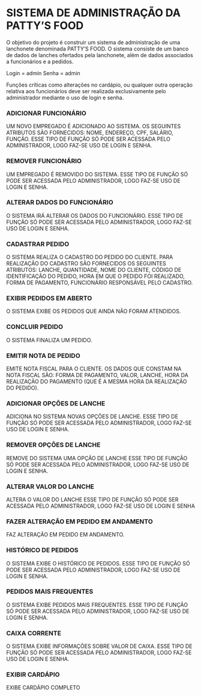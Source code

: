 # SISTEMA DE ADMINISTRAÇÃO DA PATTY’S FOOD
O objetivo do projeto é construir um sistema de administração de uma lanchonete denominada PATTY’S FOOD. O sistema consiste de um banco de dados de lanches ofertados pela lanchonete, além de dados associados a funcionários e a pedidos.

Login = admin
Senha = admin

Funções críticas como alterações no cardápio, ou qualquer outra operação relativa aos funcionários deve ser realizada exclusivamente pelo administrador mediante o uso de login e senha.

### ADICIONAR FUNCIONÁRIO
UM NOVO EMPREGADO É ADICIONADO AO SISTEMA. OS SEGUINTES ATRIBUTOS SÃO FORNECIDOS: NOME, ENDEREÇO, CPF, SALÁRIO, FUNÇÃO. ESSE TIPO DE FUNÇÃO SÓ PODE SER ACESSADA PELO 
ADMINISTRADOR, LOGO FAZ-SE USO DE LOGIN E SENHA.
### REMOVER FUNCIONÁRIO
UM EMPREGADO É REMOVIDO DO SISTEMA. ESSE TIPO DE FUNÇÃO SÓ PODE SER ACESSADA PELO ADMINISTRADOR, LOGO FAZ-SE USO DE LOGIN E SENHA.
### ALTERAR DADOS DO FUNCIONÁRIO
O SISTEMA IRÁ ALTERAR OS DADOS DO FUNCIONÁRIO. ESSE TIPO DE FUNÇÃO SÓ PODE SER ACESSADA PELO ADMINISTRADOR, LOGO FAZ-SE USO DE LOGIN E SENHA.
### CADASTRAR PEDIDO
O SISTEMA REALIZA O CADASTRO DO PEDIDO DO CLIENTE. PARA REALIZAÇÃO DO CADASTRO SÃO FORNECIDOS OS SEGUINTES ATRIBUTOS: LANCHE, QUANTIDADE, NOME DO CLIENTE, CÓDIGO DE IDENTIFICAÇÃO DO PEDIDO, HORA EM QUE O PEDIDO FOI REALIZADO, FORMA DE PAGAMENTO, FUNCIONÁRIO RESPONSÁVEL PELO CADASTRO.
### EXIBIR PEDIDOS EM ABERTO
O SISTEMA EXIBE OS PEDIDOS QUE AINDA NÃO FORAM ATENDIDOS.
### CONCLUIR PEDIDO
O SISTEMA FINALIZA UM PEDIDO.
### EMITIR NOTA DE PEDIDO
EMITE NOTA FISCAL PARA O CLIENTE. OS DADOS QUE CONSTAM NA NOTA FISCAL SÃO: FORMA DE PAGAMENTO, VALOR, LANCHE, HORA DA REALIZAÇÃO DO PAGAMENTO (QUE É A MESMA HORA DA REALIZAÇÃO DO PEDIDO).
### ADICIONAR OPÇÕES DE LANCHE
ADICIONA NO SISTEMA NOVAS OPÇÕES DE LANCHE. ESSE TIPO DE FUNÇÃO SÓ PODE SER ACESSADA PELO ADMINISTRADOR, LOGO FAZ-SE USO DE LOGIN E SENHA.
### REMOVER OPÇÕES DE LANCHE
REMOVE DO SISTEMA UMA OPÇÃO DE LANCHE ESSE TIPO DE FUNÇÃO SÓ PODE SER ACESSADA PELO ADMINISTRADOR, LOGO FAZ-SE USO DE LOGIN E SENHA.
### ALTERAR VALOR DO LANCHE
ALTERA O VALOR DO LANCHE ESSE TIPO DE FUNÇÃO SÓ PODE SER ACESSADA PELO ADMINISTRADOR, LOGO FAZ-SE USO DE LOGIN E SENHA
### FAZER ALTERAÇÃO EM PEDIDO EM ANDAMENTO
FAZ ALTERAÇÃO EM PEDIDO EM ANDAMENTO. 
### HISTÓRICO DE PEDIDOS
O SISTEMA EXIBE O HISTÓRICO DE PEDIDOS. ESSE TIPO DE FUNÇÃO SÓ PODE SER ACESSADA PELO ADMINISTRADOR, LOGO FAZ-SE USO DE LOGIN E SENHA.
### PEDIDOS MAIS FREQUENTES
O SISTEMA EXIBE PEDIDOS MAIS FREQUENTES. ESSE TIPO DE FUNÇÃO SÓ PODE SER ACESSADA PELO ADMINISTRADOR, LOGO FAZ-SE USO DE LOGIN E SENHA.
### CAIXA CORRENTE
O SISTEMA EXIBE INFORMAÇÕES SOBRE VALOR DE CAIXA. ESSE TIPO DE FUNÇÃO SÓ PODE SER ACESSADA PELO ADMINISTRADOR, LOGO FAZ-SE USO DE LOGIN E SENHA.
### EXIBIR CARDÁPIO 
EXIBE CARDÁPIO COMPLETO